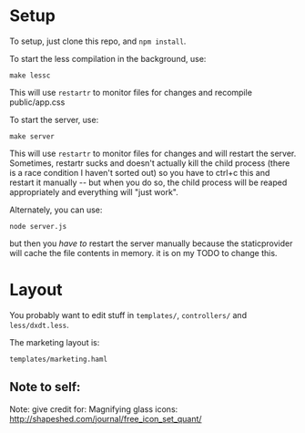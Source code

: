 # Setup

To setup, just clone this repo, and `npm install`.

To start the less compilation in the background, use:

    make lessc

This will use `restartr` to monitor files for changes and recompile public/app.css

To start the server, use:

    make server

This will use `restartr` to monitor files for changes and will restart the server.  Sometimes, restartr sucks and doesn't actually kill the child process (there is a race condition I haven't sorted out) so you have to ctrl+c this and restart it manually -- but when you do so, the child process will be reaped appropriately and everything will "just work".

Alternately, you can use:

    node server.js

but then you *have to* restart the server manually because the staticprovider will cache the file contents in memory. it is on my TODO to change this.

# Layout

You probably want to edit stuff in `templates/`,  `controllers/` and `less/dxdt.less`.

The marketing layout is:

  `templates/marketing.haml`


## Note to self:

Note: give credit for:
  Magnifying glass icons: http://shapeshed.com/journal/free_icon_set_quant/